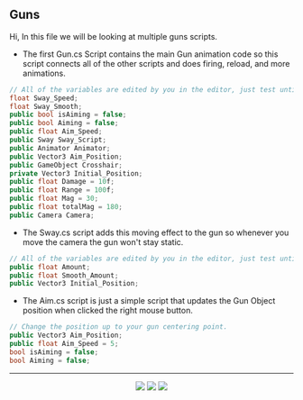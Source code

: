 ## Guns

Hi, In this file we will be looking at multiple guns scripts.

* The first Gun.cs Script contains the main Gun animation code so this script connects all of the other scripts and does firing, reload, and more animations.
```cs script
// All of the variables are edited by you in the editor, just test until you find something good.
float Sway_Speed;
float Sway_Smooth;
public bool isAiming = false;
public bool Aiming = false;
public float Aim_Speed;
public Sway Sway_Script;
public Animator Animator;
public Vector3 Aim_Position;
public GameObject Crosshair;
private Vector3 Initial_Position; 
public float Damage = 10f;
public float Range = 100f;
public float Mag = 30;
public float totalMag = 180;
public Camera Camera;  
```
* The Sway.cs script adds this moving effect to the gun so whenever you move the camera the gun won't stay static.
```cs script
// All of the variables are edited by you in the editor, just test until you find something good.
public float Amount;
public float Smooth_Amount;
public Vector3 Initial_Position;
```
* The Aim.cs script is just a simple script that updates the Gun Object position when clicked the right mouse button.
```cs script
// Change the position up to your gun centering point.
public Vector3 Aim_Position;
public float Aim_Speed = 5;
bool isAiming = false;
bool Aiming = false;
```

---
<div align=center>
  <img src="https://forthebadge.com/images/badges/built-with-love.svg" />
  <img src="https://forthebadge.com/images/badges/made-with-c-sharp.svg" />
  <img src="https://forthebadge.com/images/badges/powered-by-qt.svg" />
</div>
